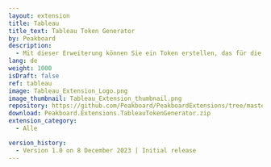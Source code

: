 ```yaml
---
layout: extension
title: Tableau
title_text: Tableau Token Generator
by: Peakboard
description: 
  - Mit dieser Erweiterung können Sie ein Token erstellen, das für die Verbindung zu einem Tableau Dashboard in Peakboard benötigt wird.
lang: de
weight: 1000
isDraft: false
ref: tableau
image: Tableau_Extension_Logo.png
image_thumbnail: Tableau_Extension_thumbnail.png
repository: https://github.com/Peakboard/PeakboardExtensions/tree/master/TableauTokenGenerator
download: Peakboard.Extensions.TableauTokenGenerator.zip
extension_category:
  - Alle

version_history:
  - Version 1.0 on 8 December 2023 | Initial release
---
```

